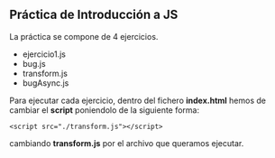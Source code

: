 ## Práctica de Introducción a JS

La práctica se compone de 4 ejercicios.

- ejercicio1.js
- bug.js
- transform.js
- bugAsync.js

Para ejecutar cada ejercicio, dentro del fichero **index.html** hemos de cambiar el **script** poniendolo de la siguiente forma:
```
<script src="./transform.js"></script>
```
cambiando **transform.js** por el archivo que queramos ejecutar.





